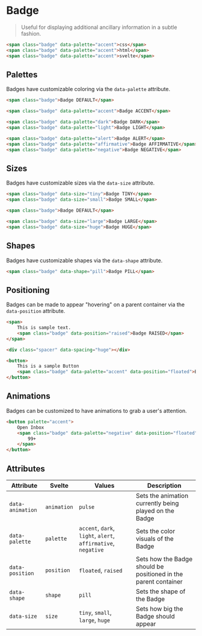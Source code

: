 # Badge

> Useful for displaying additional ancillary information in a subtle fashion.

```html render
<span class="badge" data-palette="accent">css</span>
<span class="badge" data-palette="accent">html</span>
<span class="badge" data-palette="accent">svelte</span>
```

## Palettes

Badges have customizable coloring via the `data-palette` attribute.

```html render
<span class="badge">Badge DEFAULT</span>

<span class="badge" data-palette="accent">Badge ACCENT</span>

<span class="badge" data-palette="dark">Badge DARK</span>
<span class="badge" data-palette="light">Badge LIGHT</span>

<span class="badge" data-palette="alert">Badge ALERT</span>
<span class="badge" data-palette="affirmative">Badge AFFIRMATIVE</span>
<span class="badge" data-palette="negative">Badge NEGATIVE</span>
```

## Sizes

Badges have customizable sizes via the `data-size` attribute.

```html render
<span class="badge" data-size="tiny">Badge TINY</span>
<span class="badge" data-size="small">Badge SMALL</span>

<span class="badge">Badge DEFAULT</span>

<span class="badge" data-size="large">Badge LARGE</span>
<span class="badge" data-size="huge">Badge HUGE</span>
```

## Shapes

Badges have customizable shapes via the `data-shape` attribute.

```html render
<span class="badge" data-shape="pill">Badge PILL</span>
```

## Positioning

Badges can be made to appear "hovering" on a parent container via the `data-position` attribute.

```html render
<span>
    This is sample text.
    <span class="badge" data-position="raised">Badge RAISED</span>
</span>

<div class="spacer" data-spacing="huge"></div>

<button>
    This is a sample Button
    <span class="badge" data-palette="accent" data-position="floated">Badge FLOATED</span>
</button>
```

## Animations

Badges can be customized to have animations to grab a user's attention.

```html render
<button palette="accent">
    Open Inbox
    <span class="badge" data-palette="negative" data-position="floated" data-animation="pulse">
        99+
    </span>
</button>
```

## Attributes

| Attribute        | Svelte      | Values                                                        | Description                                                     |
| ---------------- | ----------- | ------------------------------------------------------------- | --------------------------------------------------------------- |
| `data-animation` | `animation` | `pulse`                                                       | Sets the animation currently being played on the Badge          |
| `data-palette`   | `palette`   | `accent`, `dark`, `light`, `alert`, `affirmative`, `negative` | Sets the color visuals of the Badge                             |
| `data-position`  | `position`  | `floated`, `raised`                                           | Sets how the Badge should be positioned in the parent container |
| `data-shape`     | `shape`     | `pill`                                                        | Sets the shape of the Badge                                     |
| `data-size`      | `size`      | `tiny`, `small`, `large`, `huge`                              | Sets how big the Badge should appear                            |
